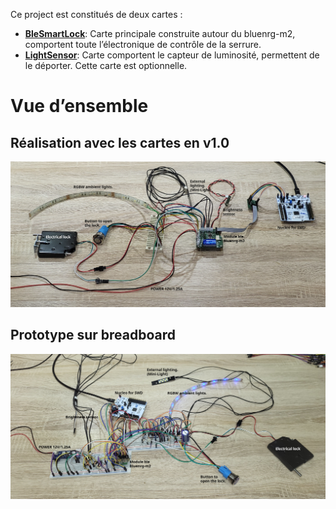 

Ce project est constitués de deux cartes :
- **[BleSmartLock](BleSmartLock/README.md)**: Carte principale construite autour du bluenrg-m2, comportent toute l’électronique de contrôle de la serrure.
- **[LightSensor](LightSensor/README.md)**: Carte comportent le capteur de luminosité, permettent de le déporter. Cette carte est optionnelle.

# Vue d’ensemble 
## Réalisation avec les cartes en v1.0
![BleSmartLock overview](photos/overview.jpg)

## Prototype sur breadboard
![BleSmartLock poc](photos/breadboard_poc.jpg)
